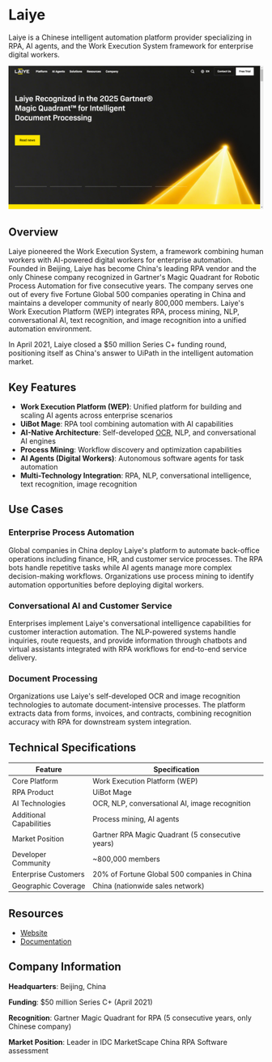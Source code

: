 # Laiye

Laiye is a Chinese intelligent automation platform provider specializing in RPA, AI agents, and the Work Execution System framework for enterprise digital workers.

![Laiye](assets/laiye.png)


## Overview

Laiye pioneered the Work Execution System, a framework combining human workers with AI-powered digital workers for enterprise automation. Founded in Beijing, Laiye has become China's leading RPA vendor and the only Chinese company recognized in Gartner's Magic Quadrant for Robotic Process Automation for five consecutive years. The company serves one out of every five Fortune Global 500 companies operating in China and maintains a developer community of nearly 800,000 members. Laiye's Work Execution Platform (WEP) integrates RPA, process mining, NLP, conversational AI, text recognition, and image recognition into a unified automation environment.

In April 2021, Laiye closed a $50 million Series C+ funding round, positioning itself as China's answer to UiPath in the intelligent automation market.

## Key Features

- **Work Execution Platform (WEP)**: Unified platform for building and scaling AI agents across enterprise scenarios
- **UiBot Mage**: RPA tool combining automation with AI capabilities
- **AI-Native Architecture**: Self-developed [OCR](../../capabilities/ocr/index.md), NLP, and conversational AI engines
- **Process Mining**: Workflow discovery and optimization capabilities
- **AI Agents (Digital Workers)**: Autonomous software agents for task automation
- **Multi-Technology Integration**: RPA, NLP, conversational intelligence, text recognition, image recognition

## Use Cases

### Enterprise Process Automation

Global companies in China deploy Laiye's platform to automate back-office operations including finance, HR, and customer service processes. The RPA bots handle repetitive tasks while AI agents manage more complex decision-making workflows. Organizations use process mining to identify automation opportunities before deploying digital workers.

### Conversational AI and Customer Service

Enterprises implement Laiye's conversational intelligence capabilities for customer interaction automation. The NLP-powered systems handle inquiries, route requests, and provide information through chatbots and virtual assistants integrated with RPA workflows for end-to-end service delivery.

### Document Processing

Organizations use Laiye's self-developed OCR and image recognition technologies to automate document-intensive processes. The platform extracts data from forms, invoices, and contracts, combining recognition accuracy with RPA for downstream system integration.

## Technical Specifications

| Feature | Specification |
|---------|---------------|
| Core Platform | Work Execution Platform (WEP) |
| RPA Product | UiBot Mage |
| AI Technologies | OCR, NLP, conversational AI, image recognition |
| Additional Capabilities | Process mining, AI agents |
| Market Position | Gartner RPA Magic Quadrant (5 consecutive years) |
| Developer Community | ~800,000 members |
| Enterprise Customers | 20% of Fortune Global 500 companies in China |
| Geographic Coverage | China (nationwide sales network) |

## Resources

- [Website](https://laiye.com/en)
- [Documentation](https://laiye.com/en)

## Company Information

**Headquarters**: Beijing, China

**Funding**: $50 million Series C+ (April 2021)

**Recognition**: Gartner Magic Quadrant for RPA (5 consecutive years, only Chinese company)

**Market Position**: Leader in IDC MarketScape China RPA Software assessment
